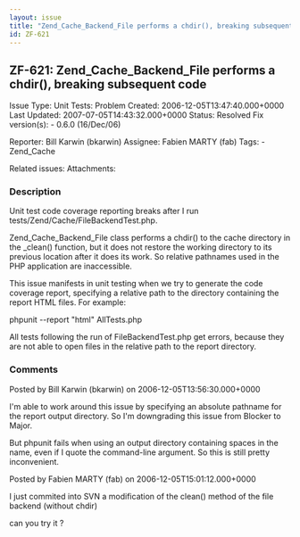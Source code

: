 ```yaml
---
layout: issue
title: "Zend_Cache_Backend_File performs a chdir(), breaking subsequent code"
id: ZF-621
---
```


ZF-621: Zend\_Cache\_Backend\_File performs a chdir(), breaking subsequent code
-------------------------------------------------------------------------------

 Issue Type: Unit Tests: Problem Created: 2006-12-05T13:47:40.000+0000 Last Updated: 2007-07-05T14:43:32.000+0000 Status: Resolved Fix version(s): - 0.6.0 (16/Dec/06)
 
 Reporter:  Bill Karwin (bkarwin)  Assignee:  Fabien MARTY (fab)  Tags: - Zend\_Cache
 
 Related issues: 
 Attachments: 
### Description

Unit test code coverage reporting breaks after I run tests/Zend/Cache/FileBackendTest.php.

Zend\_Cache\_Backend\_File class performs a chdir() to the cache directory in the \_clean() function, but it does not restore the working directory to its previous location after it does its work. So relative pathnames used in the PHP application are inaccessible.

This issue manifests in unit testing when we try to generate the code coverage report, specifying a relative path to the directory containing the report HTML files. For example:

phpunit --report "html" AllTests.php

All tests following the run of FileBackendTest.php get errors, because they are not able to open files in the relative path to the report directory.

 

 

### Comments

Posted by Bill Karwin (bkarwin) on 2006-12-05T13:56:30.000+0000

I'm able to work around this issue by specifying an absolute pathname for the report output directory. So I'm downgrading this issue from Blocker to Major.

But phpunit fails when using an output directory containing spaces in the name, even if I quote the command-line argument. So this is still pretty inconvenient.

 

 

Posted by Fabien MARTY (fab) on 2006-12-05T15:01:12.000+0000

I just commited into SVN a modification of the clean() method of the file backend (without chdir)

can you try it ?

 

 